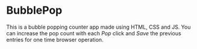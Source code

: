 # BubblePop

This is a bubble popping counter app made using HTML, CSS and JS. You can increase the pop count with each _Pop_ click and _Save_ the previous entries for one time browser operation.
